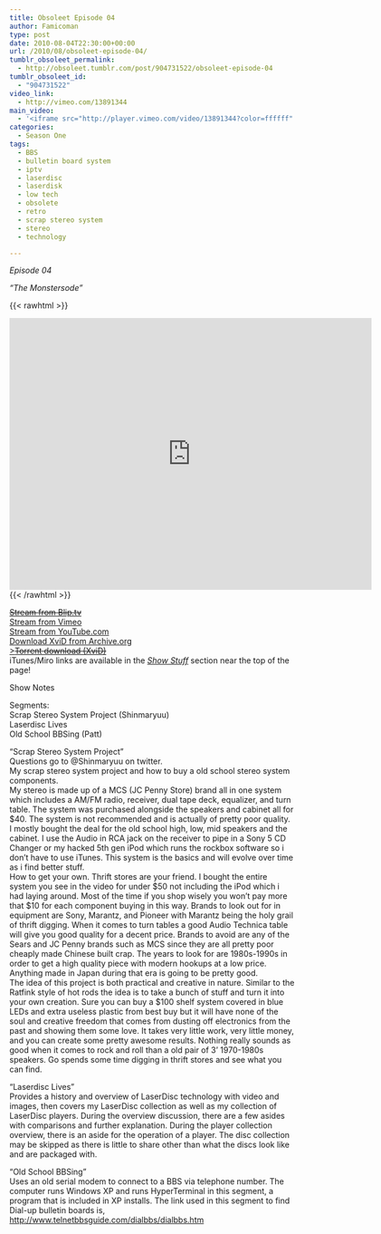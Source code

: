 ```yaml
---
title: Obsoleet Episode 04
author: Famicoman
type: post
date: 2010-08-04T22:30:00+00:00
url: /2010/08/obsoleet-episode-04/
tumblr_obsoleet_permalink:
  - http://obsoleet.tumblr.com/post/904731522/obsoleet-episode-04
tumblr_obsoleet_id:
  - "904731522"
video_link:
  - http://vimeo.com/13891344
main_video:
  - '<iframe src="http://player.vimeo.com/video/13891344?color=ffffff" width="500" height="331" frameborder="0" webkitAllowFullScreen mozallowfullscreen allowFullScreen></iframe>'
categories:
  - Season One
tags:
  - BBS
  - bulletin board system
  - iptv
  - laserdisc
  - laserdisk
  - low tech
  - obsolete
  - retro
  - scrap stereo system
  - stereo
  - technology

---
```

_Episode 04_

_“The Monstersode”_

{{< rawhtml >}}
<iframe src="https://archive.org/embed/ObsoleetS01e04" width="640" height="480" frameborder="0" webkitallowfullscreen="true" mozallowfullscreen="true" allowfullscreen></iframe>
{{< /rawhtml >}}

[~~Stream from Blip.tv~~][1]  
[Stream from Vimeo][5]  
[Stream from YouTube.com][2]  
[Download XviD from Archive.org][3]  
[>~~Torrent download (XviD)~~][6]  
iTunes/Miro links are available in the [_Show Stuff_][4] section near the top of the page!  

Show Notes

Segments:  
Scrap Stereo System Project (Shinmaryuu)  
Laserdisc Lives  
Old School BBSing (Patt)

“Scrap Stereo System Project”  
Questions go to @Shinmaryuu on twitter.  
My scrap stereo system project and how to buy a old school stereo system components.  
My stereo is made up of a MCS (JC Penny Store) brand all in one system which includes a AM/FM radio, receiver, dual tape deck, equalizer, and turn table. The system was purchased alongside the speakers and cabinet all for $40. The system is not recommended and is actually of pretty poor quality. I mostly bought the deal for the old school high, low, mid speakers and the cabinet. I use the Audio in RCA jack on the receiver to pipe in a Sony 5 CD Changer or my hacked 5th gen iPod which runs the rockbox software so i don’t have to use iTunes. This system is the basics and will evolve over time as i find better stuff.  
How to get your own. Thrift stores are your friend. I bought the entire system you see in the video for under $50 not including the iPod which i had laying around. Most of the time if you shop wisely you won’t pay more that $10 for each component buying in this way. Brands to look out for in equipment are Sony, Marantz, and Pioneer with Marantz being the holy grail of thrift digging. When it comes to turn tables a good Audio Technica table will give you good quality for a decent price. Brands to avoid are any of the Sears and JC Penny brands such as MCS since they are all pretty poor cheaply made Chinese built crap. The years to look for are 1980s-1990s in order to get a high quality piece with modern hookups at a low price. Anything made in Japan during that era is going to be pretty good.  
The idea of this project is both practical and creative in nature. Similar to the Ratfink style of hot rods the idea is to take a bunch of stuff and turn it into your own creation. Sure you can buy a $100 shelf system covered in blue LEDs and extra useless plastic from best buy but it will have none of the soul and creative freedom that comes from dusting off electronics from the past and showing them some love. It takes very little work, very little money, and you can create some pretty awesome results. Nothing really sounds as good when it comes to rock and roll than a old pair of 3’ 1970-1980s speakers. Go spends some time digging in thrift stores and see what you can find.

“Laserdisc Lives”  
Provides a history and overview of LaserDisc technology with video and images, then covers my LaserDisc collection as well as my collection of LaserDisc players. During the overview discussion, there are a few asides with comparisons and further explanation. During the player collection overview, there is an aside for the operation of a player. The disc collection may be skipped as there is little to share other than what the discs look like and are packaged with.

“Old School BBSing”  
Uses an old serial modem to connect to a BBS via telephone number. The computer runs Windows XP and runs HyperTerminal in this segment, a program that is included in XP installs. The link used in this segment to find Dial-up bulletin boards is, <http://www.telnetbbsguide.com/dialbbs/dialbbs.htm>

 [1]: http://blip.tv/file/3963924/ "http://blip.tv/file/3963924/"
 [2]: https://www.youtube.com/watch?v=jRP139OLZII
 [3]: http://www.archive.org/details/ObsoleetS01e04 "http://www.archive.org/details/ObsoleetS01e04"
 [4]: http://obsoleet.noobelodeon.org/showstuff "http://obsoleet.noobelodeon.org/showstuff"
 [5]: http://vimeo.com/13891344
 [6]: http://torrage.com/torrent/95DE6C150EE49EBA6E946772E54D0EE3C7543A3F.torrent"
